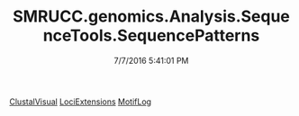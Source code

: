 ﻿---
title: SMRUCC.genomics.Analysis.SequenceTools.SequencePatterns
date: 7/7/2016 5:41:01 PM
---

[ClustalVisual](T-SMRUCC.genomics.Analysis.SequenceTools.SequencePatterns.ClustalVisual.html)
[LociExtensions](T-SMRUCC.genomics.Analysis.SequenceTools.SequencePatterns.LociExtensions.html)
[MotifLog](T-SMRUCC.genomics.Analysis.SequenceTools.SequencePatterns.MotifLog.html)
